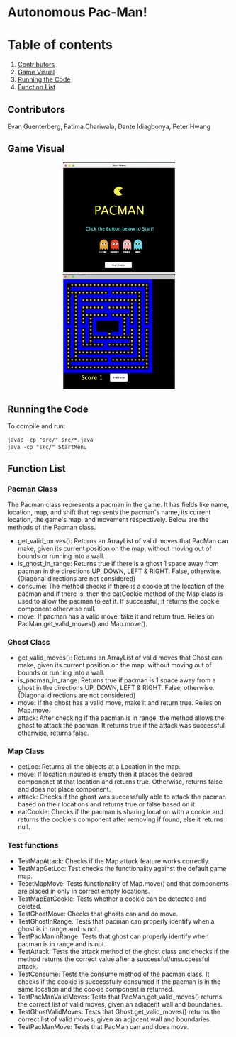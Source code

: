 # Autonomous Pac-Man!

# Table of contents
1. [Contributors](#members)
2. [Game Visual](#image)
3. [Running the Code](#codeinst)
4. [Function List](#functions)


## Contributors <a name="members"></a>
Evan Guenterberg, Fatima Chariwala, Dante Idiagbonya, Peter Hwang

## Game Visual <a name="image"></a>

<p align="center" width="100%">
    <img width="50%" src="Pacman%20Game%201.png">
    <img width="50%" src="Pacman%20Game.png">
</p>


## Running the Code <a name="codeinst"></a>

To compile and run:
```
javac -cp "src/" src/*.java
java -cp "src/" StartMenu
```

## Function List <a name="functions"></a>
### Pacman Class
  The Pacman class represents a pacman in the game. It has fields like name, location, map, and shift that reprsents the pacman's name, 
  its current location, the game's map, and movement respectively. Below are the methods of the Pacman class.
  
  - get_valid_moves(): Returns an ArrayList of valid moves that PacMan can make, given its current position on the map, without moving out of bounds 
    or running into a wall.
  - is_ghost_in_range: Returns true if there is a ghost 1 space away from pacman in the directions UP, DOWN, LEFT & RIGHT. False, otherwise. 
    (Diagonal    directions are not considered)
  - consume: The method checks if there is a cookie at the location of the pacman and if there is, then the eatCookie method of
    the Map class is used to allow the pacman to eat it. If successful, it returns the cookie component otherwise null.
  - move: If pacman has a valid move, take it and return true. Relies on PacMan.get_valid_moves() and Map.move().

### Ghost Class
  - get_valid_moves(): Returns an ArrayList of valid moves that Ghost can make, given its current position on the map, without moving out of bounds or running into a wall.
  - is_pacman_in_range: Returns true if pacman is 1 space away from a ghost in the directions UP, DOWN, LEFT & RIGHT. False, otherwise. (Diagonal directions are not considered)
  - move: If the ghost has a valid move, make it and return true. Relies on Map.move.
  - attack: After checking if the pacman is in range, the method allows the ghost to attack the pacman. It returns true if the attack
  was successful otherwise, returns false.

### Map Class
  - getLoc: Returns all the objects at a Location in the map.
  - move: If location inputed is empty then it places the desired componenet at that location and returns true. Otherwise, returns false and does not place component.
  - attack: Checks if the ghost was successfully able to attack the pacman based on their locations and returns true or false based on it.
  - eatCookie: Checks if the pacman is sharing location with a cookie and returns the cookie's component after removing if found, else it returns null.

### Test functions
  - TestMapAttack: Checks if the Map.attack feature works correctly.
  - TestMapGetLoc: Test checks the functionality against the default game map.
  - TesetMapMove: Tests functionality of Map.move() and that components are placed in only in correct empty locations.
  - TestMapEatCookie: Tests whether a cookie can be detected and deleted.
  - TestGhostMove: Checks that ghosts can and do move.
  - TestGhostInRange: Tests that pacman can properly identify when a ghost is in range and is not.
  - TestPacManInRange: Tests that ghost can properly identify when pacman is in range and is not.
  - TestAttack: Tests the attack method of the ghost class and checks if the method returns the correct value after a successful/unsuccessful attack.
  - TestConsume: Tests the consume method of the pacman class. It checks if the cookie is successfully consumed if the pacman
  is in the same location and the cookie component is returned.
  - TestPacManValidMoves: Tests that PacMan.get_valid_moves() returns the correct list of valid moves, given an adjacent wall and boundaries.
  - TestGhostValidMoves: Tests that Ghost.get_valid_moves() returns the correct list of valid moves, given an adjacent wall and boundaries.
  - TestPacManMove: Tests that PacMan can and does move.
